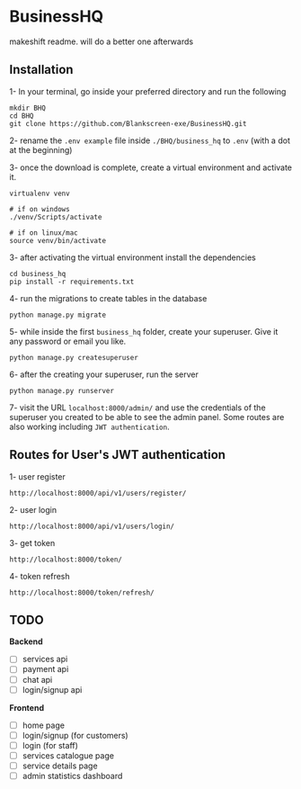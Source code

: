 # BusinessHQ
makeshift  readme. will do a better one afterwards

## Installation
1- In your terminal, go inside your preferred directory and run the following

    mkdir BHQ
    cd BHQ
    git clone https://github.com/Blankscreen-exe/BusinessHQ.git

2- rename the `.env example` file inside `./BHQ/business_hq`  to `.env` (with a dot at the beginning)

3- once the download is complete, create a virtual environment and activate it.

	virtualenv venv
	
	# if on windows
	./venv/Scripts/activate
	
	# if on linux/mac
	source venv/bin/activate

3- after activating the virtual environment install the dependencies

    cd business_hq
    pip install -r requirements.txt

4- run the migrations to create tables in the database

    python manage.py migrate

5- while inside the first `business_hq` folder, create your superuser. Give it any password or email you like.

    python manage.py createsuperuser

6- after the creating your superuser, run the server

    python manage.py runserver
    
7- visit the URL `localhost:8000/admin/` and use the credentials of the superuser you created to be able to see the admin panel. Some routes are also working including `JWT authentication`.


## Routes for User's JWT authentication

1- user register
```
http://localhost:8000/api/v1/users/register/
```

2- user login
```
http://localhost:8000/api/v1/users/login/
```
3- get token
```
http://localhost:8000/token/
```

4- token refresh
```
http://localhost:8000/token/refresh/
```

## TODO
**Backend**
- [ ] services api
- [ ] payment api
- [ ] chat api
- [ ] login/signup api

**Frontend**

- [ ] home page
- [ ] login/signup (for customers)
- [ ] login (for staff)
- [ ] services catalogue page
- [ ] service details page
- [ ] admin statistics dashboard
